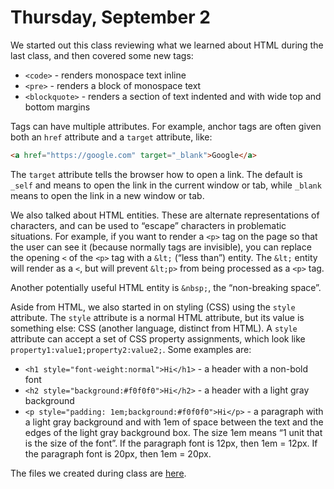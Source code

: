 # Thursday, September 2

We started out this class reviewing what we learned about HTML during the last
class, and then covered some new tags:

* `<code>` - renders monospace text inline
* `<pre>` - renders a block of monospace text
* `<blockquote>` - renders a section of text indented and with wide top and
  bottom margins

Tags can have multiple attributes. For example, anchor tags are often given both
an `href` attribute and a `target` attribute, like:

```html
<a href="https://google.com" target="_blank">Google</a>
```

The `target` attribute tells the browser how to open a link. The default is
`_self` and means to open the link in the current window or tab, while `_blank`
means to open the link in a new window or tab.

We also talked about HTML entities. These are alternate representations of
characters, and can be used to “escape” characters in problematic situations.
For example, if you want to render a `<p>` tag on the page so that the user can
see it (because normally tags are invisible), you can replace the opening `<` of
the `<p>` tag with a `&lt;` (“less than”) entity. The `&lt;` entity will render
as a `<`, but will prevent `&lt;p>` from being processed as a `<p>` tag.

Another potentially useful HTML entity is `&nbsp;`, the “non-breaking space”.

Aside from HTML, we also started in on styling (CSS) using the `style`
attribute. The `style` attribute is a normal HTML attribute, but its value is
something else: CSS (another language, distinct from HTML). A `style` attribute
can accept a set of CSS property assignments, which look like
`property1:value1;property2:value2;`. Some examples are:

* `<h1 style="font-weight:normal">Hi</h1>` - a header with a non-bold font
* `<h2 style="background:#f0f0f0">Hi</h2>` - a header with a light gray
  background
* `<p style="padding: 1em;background:#f0f0f0">Hi</p>` - a paragraph with a light
  gray background and with 1em of space between the text and the edges of the
  light gray background box. The size 1em means “1 unit that is the size of
  the font”. If the paragraph font is 12px, then 1em = 12px. If the paragraph
  font is 20px, then 1em = 20px.

The files we created during class are [here](./20210902).
